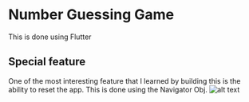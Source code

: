 # Number Guessing Game

This is done using Flutter

## Special feature

One of the most interesting feature that I learned by building this is the ability to reset the app. This is done using the Navigator Obj.
![alt text](http://url/to/img.png)
